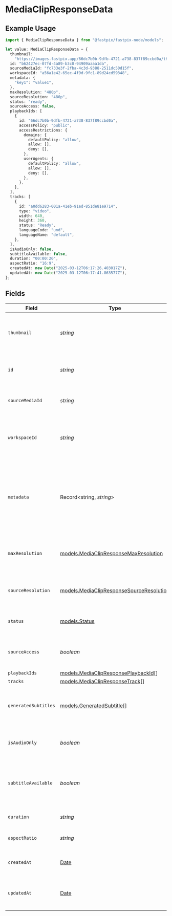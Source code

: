 # MediaClipResponseData

## Example Usage

```typescript
import { MediaClipResponseData } from "@fastpix/fastpix-node/models";

let value: MediaClipResponseData = {
  thumbnail:
    "https://images.fastpix.app/66dc7b0b-9dfb-4721-a738-837f89ccbd0a/thumbnail.png",
  id: "b62427ec-07fd-4a89-b3c0-94909aaaa1da",
  sourceMediaId: "fc733e3f-2fba-4c3d-9388-2511dc50d15f",
  workspaceId: "a56a1e42-65ec-4f9d-9fc1-89d24cd59348",
  metadata: {
    "key1": "value1",
  },
  maxResolution: "480p",
  sourceResolution: "480p",
  status: "ready",
  sourceAccess: false,
  playbackIds: [
    {
      id: "66dc7b0b-9dfb-4721-a738-837f89ccbd0a",
      accessPolicy: "public",
      accessRestrictions: {
        domains: {
          defaultPolicy: "allow",
          allow: [],
          deny: [],
        },
        userAgents: {
          defaultPolicy: "allow",
          allow: [],
          deny: [],
        },
      },
    },
  ],
  tracks: [
    {
      id: "a0dd6283-001a-41eb-91ed-851de81e9714",
      type: "video",
      width: 640,
      height: 360,
      status: "Ready",
      languageCode: "und",
      languageName: "default",
    },
  ],
  isAudioOnly: false,
  subtitleAvailable: false,
  duration: "00:00:20",
  aspectRatio: "16:9",
  createdAt: new Date("2025-03-12T06:17:26.403017Z"),
  updatedAt: new Date("2025-03-12T06:17:41.863577Z"),
};
```

## Fields

| Field                                                                                                  | Type                                                                                                   | Required                                                                                               | Description                                                                                            | Example                                                                                                |
| ------------------------------------------------------------------------------------------------------ | ------------------------------------------------------------------------------------------------------ | ------------------------------------------------------------------------------------------------------ | ------------------------------------------------------------------------------------------------------ | ------------------------------------------------------------------------------------------------------ |
| `thumbnail`                                                                                            | *string*                                                                                               | :heavy_minus_sign:                                                                                     | A video thumbnail that acts as a preview image for the video.                                          | https://images.fastpix.app/66dc7b0b-9dfb-4721-a738-837f89ccbd0a/thumbnail.png                          |
| `id`                                                                                                   | *string*                                                                                               | :heavy_minus_sign:                                                                                     | The unique identifier assigned to the media by FastPix.                                                | b62427ec-07fd-4a89-b3c0-94909aaaa1da                                                                   |
| `sourceMediaId`                                                                                        | *string*                                                                                               | :heavy_minus_sign:                                                                                     | The ID of the original source media.                                                                   | fc733e3f-2fba-4c3d-9388-2511dc50d15f                                                                   |
| `workspaceId`                                                                                          | *string*                                                                                               | :heavy_minus_sign:                                                                                     | The unique identifier for the workspace associated with the media.                                     | a56a1e42-65ec-4f9d-9fc1-89d24cd59348                                                                   |
| `metadata`                                                                                             | Record<string, *string*>                                                                               | :heavy_minus_sign:                                                                                     | Tag a video in "key" : "value" pairs for searchable metadata. Maximum 10 entries, 255 characters each. | {<br/>"key1": "value1"<br/>}                                                                           |
| `maxResolution`                                                                                        | [models.MediaClipResponseMaxResolution](../models/mediaclipresponsemaxresolution.md)                   | :heavy_minus_sign:                                                                                     | The maximum resolution specified for the media.                                                        | 480p                                                                                                   |
| `sourceResolution`                                                                                     | [models.MediaClipResponseSourceResolution](../models/mediaclipresponsesourceresolution.md)             | :heavy_minus_sign:                                                                                     | The actual resolution of the uploaded media.                                                           | 480p                                                                                                   |
| `status`                                                                                               | [models.Status](../models/status.md)                                                                   | :heavy_minus_sign:                                                                                     | The current processing status of the media.                                                            | Ready                                                                                                  |
| `sourceAccess`                                                                                         | *boolean*                                                                                              | :heavy_minus_sign:                                                                                     | Indicates whether the original media file is accessible.                                               | false                                                                                                  |
| `playbackIds`                                                                                          | [models.MediaClipResponsePlaybackId](../models/mediaclipresponseplaybackid.md)[]                       | :heavy_minus_sign:                                                                                     | N/A                                                                                                    |                                                                                                        |
| `tracks`                                                                                               | [models.MediaClipResponseTrack](../models/mediaclipresponsetrack.md)[]                                 | :heavy_minus_sign:                                                                                     | N/A                                                                                                    |                                                                                                        |
| `generatedSubtitles`                                                                                   | [models.GeneratedSubtitle](../models/generatedsubtitle.md)[]                                           | :heavy_minus_sign:                                                                                     | Generated subtitle tracks associated with the media.                                                   |                                                                                                        |
| `isAudioOnly`                                                                                          | *boolean*                                                                                              | :heavy_minus_sign:                                                                                     | Indicates whether the media contains only audio.                                                       | false                                                                                                  |
| `subtitleAvailable`                                                                                    | *boolean*                                                                                              | :heavy_minus_sign:                                                                                     | Indicates whether subtitles are available for the media.                                               | false                                                                                                  |
| `duration`                                                                                             | *string*                                                                                               | :heavy_minus_sign:                                                                                     | The total duration of the media.                                                                       | 00:00:20                                                                                               |
| `aspectRatio`                                                                                          | *string*                                                                                               | :heavy_minus_sign:                                                                                     | The aspect ratio of the media.                                                                         | 16:9                                                                                                   |
| `createdAt`                                                                                            | [Date](https://developer.mozilla.org/en-US/docs/Web/JavaScript/Reference/Global_Objects/Date)          | :heavy_minus_sign:                                                                                     | Timestamp of when the media was created.                                                               | 2025-03-12T06:17:26.403017Z                                                                            |
| `updatedAt`                                                                                            | [Date](https://developer.mozilla.org/en-US/docs/Web/JavaScript/Reference/Global_Objects/Date)          | :heavy_minus_sign:                                                                                     | Timestamp of when the media was last updated.                                                          | 2025-03-12T06:17:41.863577Z                                                                            |